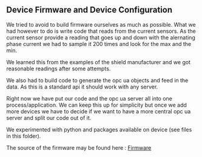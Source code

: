 ## Device Firmware and Device Configuration

We tried to avoid to build firmware ourselves as much as possible. What we had however to do is write code that reads from the current sensors. As the current sensor provide a reading that goes up and down with the alernating phase current we had to sample it 200 times and look for the max and the min.

We learned this from the examples of the shield manufacturer and we got reasonable readings after some attempts.

We also had to build code to generate the opc ua objects and feed in the data. As this is a standard api it should work with any server.

Right now we have put our code and the opc ua server all into one process/application. We can keep this up for simplicity but once we add more devices we have to decide if we want to have a more central opc ua server and split our code out of it.

We experimented with python and packages available on device (see files in this folder).

The source of the firmware may be found here : [Firmware](../Nodejs/node-firmware)